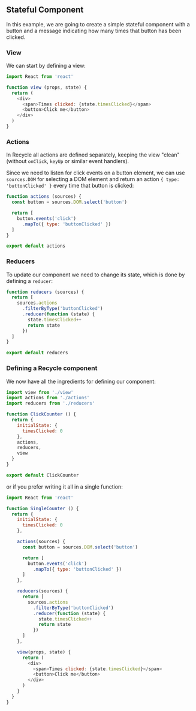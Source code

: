 ## Stateful Component
In this example, we are going to create a simple stateful component with a button 
and a message indicating how many times that button has been clicked.

### View
We can start by defining a view:

```javascript
import React from 'react'

function view (props, state) {
  return (
    <div>
      <span>Times clicked: {state.timesClicked}</span>
      <button>Click me</button>
    </div>
  )
}
```

### Actions
In Recycle all actions are defined separately, 
keeping the view "clean" (without `onClick`, `keyUp` or similar event handlers).

Since we need to listen for click events on a button element, 
we can use `sources.DOM` for selecting a DOM element and return an action `{ type: 'buttonClicked' }` every time that button is clicked:

```javascript
function actions (sources) {
  const button = sources.DOM.select('button')

  return [
    button.events('click')
      .mapTo({ type: 'buttonClicked' })
  ]
}

export default actions
```

### Reducers
To update our component we need to change its state, which is done by defining a `reducer`:

```javascript
function reducers (sources) {
  return [
    sources.actions
      .filterByType('buttonClicked')
      .reducer(function (state) {
        state.timesClicked++
        return state
      })
  ]
}

export default reducers
```

### Defining a Recycle component
We now have all the ingredients for defining our component: 

```javascript
import view from './view'
import actions from './actions'
import reducers from './reducers'

function ClickCounter () {
  return {
    initialState: {
      timesClicked: 0
    },
    actions,
    reducers,
    view
  }
}

export default ClickCounter
```

or if you prefer writing it all in a single function:

```javascript
import React from 'react'

function SingleCounter () {
  return {
    initialState: {
      timesClicked: 0
    },

    actions(sources) {
      const button = sources.DOM.select('button')

      return [
        button.events('click')
          .mapTo({ type: 'buttonClicked' })
      ]
    },

    reducers(sources) {
      return [
        sources.actions
          .filterByType('buttonClicked')
          .reducer(function (state) {
            state.timesClicked++
            return state
          })
      ]
    },

    view(props, state) {
      return (
        <div>
          <span>Times clicked: {state.timesClicked}</span>
          <button>Click me</button>
        </div>
      )
    }
  }
}
```
